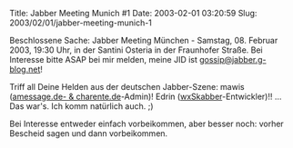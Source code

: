 Title: Jabber Meeting Munich #1
Date: 2003-02-01 03:20:59
Slug: 2003/02/01/jabber-meeting-munich-1


Beschlossene Sache: Jabber Meeting München - Samstag, 08. Februar 2003, 19:30
Uhr, in der Santini Osteria in der Fraunhofer Straße. Bei Interesse bitte ASAP
bei mir melden, meine JID ist [gossip@jabber.g-blog.net][1]!

Triff all Deine Helden aus der deutschen Jabber-Szene: mawis ([amessage.de- &
charente.de][2]-Admin)! Edrin ([wxSkabber][3]-Entwickler)!! … Das war's. Ich
komm natürlich auch. ;)

Bei Interesse entweder einfach vorbeikommen, aber besser noch: vorher Bescheid
sagen und dann vorbeikommen.

   [1]: mailto:gossip@jabber.g-blog.net
   [2]: http://www.amessage.de
   [3]: http://skabber.rudbek.com/
